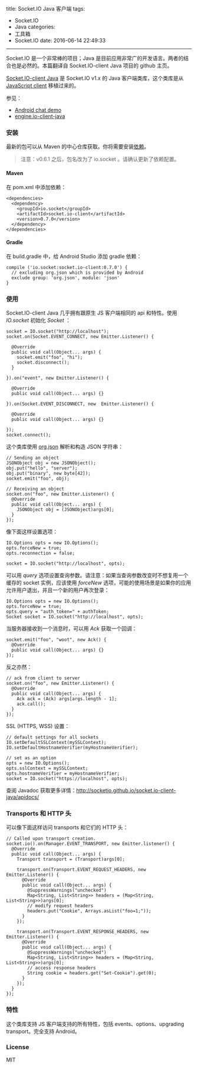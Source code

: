 title: Socket.IO Java 客户端
tags:
  - Socket.IO
  - Java
categories:
  - 工具箱
  - Socket.IO
date: 2016-06-14 22:49:33
---

Socket.IO 是一个非常棒的项目；Java 是目前应用非常广的开发语言。两者的结合也是必然的。本篇翻译自 Socket.IO-client Java 项目的 github 主页。

[Socket.IO-client Java](https://github.com/socketio/socket.io-client-java) 是 Socket.IO v1.x 的 Java 客户端类库，这个类库是从 [JavaScript client](https://github.com/socketio/socket.io-client) 移植过来的。

参见：

- [Android chat demo](https://github.com/nkzawa/socket.io-android-chat)
- [engine.io-client-java](https://github.com/socketio/engine.io-client-java)

### 安装

最新的包可以从 Maven 的中心仓库获取。你将需要安装[依赖](http://socketio.github.io/socket.io-client-java/dependencies.html)。

> 注意：v0.6.1 之后，包名改为了 io.socket 。请确认更新了依赖配置。

#### Maven

在 pom.xml 中添加依赖：

    <dependencies>
      <dependency>
        <groupId>io.socket</groupId>
        <artifactId>socket.io-client</artifactId>
        <version>0.7.0</version>
      </dependency>
    </dependencies>

#### Gradle

在 build.gradle 中，给 Android Studio 添加 gradle 依赖：

    compile ('io.socket:socket.io-client:0.7.0') {
      // excluding org.json which is provided by Android
      exclude group: 'org.json', module: 'json'
    }

### 使用
Socket.IO-client Java 几乎拥有跟原生 JS 客户端相同的 api 和特性。使用 *IO.socket* 初始化 *Socket* ：

    socket = IO.socket("http://localhost");
    socket.on(Socket.EVENT_CONNECT, new Emitter.Listener() {

      @Override
      public void call(Object... args) {
        socket.emit("foo", "hi");
        socket.disconnect();
      }

    }).on("event", new Emitter.Listener() {

      @Override
      public void call(Object... args) {}

    }).on(Socket.EVENT_DISCONNECT, new  Emitter.Listener() {

      @Override
      public void call(Object... args) {}

    });
    socket.connect();

这个类库使用 [org.json](http://www.json.org/) 解析和构造 JSON 字符串：

    // Sending an object
    JSONObject obj = new JSONObject();
    obj.put("hello", "server");
    obj.put("binary", new byte[42]);
    socket.emit("foo", obj);

    // Receiving an object
    socket.on("foo", new Emitter.Listener() {
      @Override
      public void call(Object... args) {
        JSONObject obj = (JSONObject)args[0];
      }
    });

像下面这样设置选项：

    IO.Options opts = new IO.Options();
    opts.forceNew = true;
    opts.reconnection = false;

    socket = IO.socket("http://localhost", opts);

可以用 *query* 选项设置查询参数。请注意：如果当查询参数改变时不想复用一个缓存的 socket 实例，应该使用 *forceNew* 选项，可能的使用场景是如果你的应用允许用户退出，并且一个新的用户再次登录：

    IO.Options opts = new IO.Options();
    opts.forceNew = true;
    opts.query = "auth_token=" + authToken;
    Socket socket = IO.socket("http://localhost", opts);

当服务器接收到一个消息时，可以用 *Ack* 获取一个回调：

    socket.emit("foo", "woot", new Ack() {
      @Override
      public void call(Object... args) {}
    });

反之亦然：

    // ack from client to server
    socket.on("foo", new Emitter.Listener() {
      @Override
      public void call(Object... args) {
        Ack ack = (Ack) args[args.length - 1];
        ack.call();
      }
    });

SSL (HTTPS, WSS) 设置：

    // default settings for all sockets
    IO.setDefaultSSLContext(mySSLContext);
    IO.setDefaultHostnameVerifier(myHostnameVerifier);

    // set as an option
    opts = new IO.Options();
    opts.sslContext = mySSLContext;
    opts.hostnameVerifier = myHostnameVerifier;
    socket = IO.socket("https://localhost", opts);

查阅 Javadoc 获取更多详情：<http://socketio.github.io/socket.io-client-java/apidocs/>

### Transports 和 HTTP 头

可以像下面这样访问 transports 和它们的 HTTP 头：

    // Called upon transport creation.
    socket.io().on(Manager.EVENT_TRANSPORT, new Emitter.listener() {
      @Override
      public void call(Object... args) {
        Transport transport = (Transport)args[0];

        transport.on(Transport.EVENT_REQUEST_HEADERS, new Emitter.Listener() {
          @Override
          public void call(Object... args) {
            @SuppressWarnings("unchecked")
            Map<String, List<String>> headers = (Map<String, List<String>>)args[0];
            // modify request headers
            headers.put("Cookie", Arrays.asList("foo=1;"));
          }
        });

        transport.on(Transport.EVENT_RESPONSE_HEADERS, new Emitter.Listener() {
          @Override
          public void call(Object... args) {
            @SuppressWarnings("unchecked")
            Map<String, List<String>> headers = (Map<String, List<String>>)args[0];
            // access response headers
            String cookie = headers.get("Set-Cookie").get(0);
          }
        });
      }
    });

### 特性

这个类库支持 JS 客户端支持的所有特性，包括 events、options、upgrading transport。完全支持 Android。

### License

MIT
